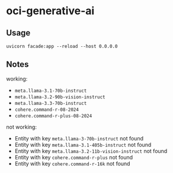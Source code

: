 # oci-generative-ai

## Usage

```shell
uvicorn facade:app --reload --host 0.0.0.0
```

## Notes

working:

- `meta.llama-3.1-70b-instruct`
- `meta.llama-3.2-90b-vision-instruct`
- `meta.llama-3.3-70b-instruct`
- `cohere.command-r-08-2024`
- `cohere.command-r-plus-08-2024`

not working:

- Entity with key `meta.llama-3-70b-instruct` not found
- Entity with key `meta.llama-3.1-405b-instruct` not found
- Entity with key `meta.llama-3.2-11b-vision-instruct` not found
- Entity with key `cohere.command-r-plus` not found
- Entity with key `cohere.command-r-16k` not found
